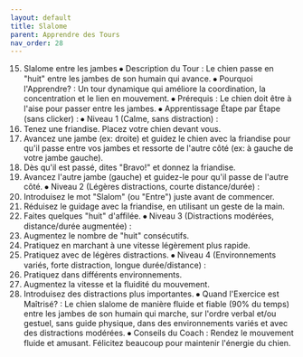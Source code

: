 ```yaml
---
layout: default
title: Slalome
parent: Apprendre des Tours
nav_order: 28
---
```


15. Slalome entre les jambes
⦁ Description du Tour : Le chien passe en "huit" entre les jambes de son humain qui avance.
⦁ Pourquoi l'Apprendre? : Un tour dynamique qui améliore la coordination, la concentration et le lien en mouvement.
⦁ Prérequis : Le chien doit être à l'aise pour passer entre les jambes.
⦁ Apprentissage Étape par Étape (sans clicker) :
⦁ Niveau 1 (Calme, sans distraction) :
1. Tenez une friandise. Placez votre chien devant vous.
2. Avancez une jambe (ex: droite) et guidez le chien avec la friandise pour qu'il passe entre vos jambes et ressorte de l'autre côté (ex: à gauche de votre jambe gauche).
3. Dès qu'il est passé, dites "Bravo!" et donnez la friandise.
4. Avancez l'autre jambe (gauche) et guidez-le pour qu'il passe de l'autre côté.
⦁ Niveau 2 (Légères distractions, courte distance/durée) :
1. Introduisez le mot "Slalom" (ou "Entre") juste avant de commencer.
2. Réduisez le guidage avec la friandise, en utilisant un geste de la main.
3. Faites quelques "huit" d'affilée.
⦁ Niveau 3 (Distractions modérées, distance/durée augmentée) :
1. Augmentez le nombre de "huit" consécutifs.
2. Pratiquez en marchant à une vitesse légèrement plus rapide.
3. Pratiquez avec de légères distractions.
⦁ Niveau 4 (Environnements variés, forte distraction, longue durée/distance) :
1. Pratiquez dans différents environnements.
2. Augmentez la vitesse et la fluidité du mouvement.
3. Introduisez des distractions plus importantes.
⦁ Quand l'Exercice est Maîtrisé? : Le chien slalome de manière fluide et fiable (90% du temps) entre les jambes de son humain qui marche, sur l'ordre verbal et/ou gestuel, sans guide physique, dans des environnements variés et avec des distractions modérées.
⦁ Conseils du Coach : Rendez le mouvement fluide et amusant. Félicitez beaucoup pour maintenir l'énergie du chien. 